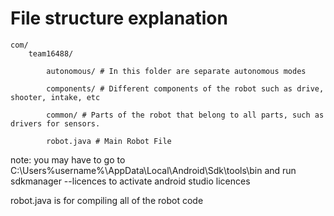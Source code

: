 # File structure explanation
    com/ 
        team16488/
    
            autonomous/ # In this folder are separate autonomous modes
            
            components/ # Different components of the robot such as drive, shooter, intake, etc
            
            common/ # Parts of the robot that belong to all parts, such as drivers for sensors.
            
            robot.java # Main Robot File
            
note: you may have to go to C:\Users\%username%\AppData\Local\Android\Sdk\tools\bin and run sdkmanager --licences to activate android studio licences

robot.java is for compiling all of the robot code